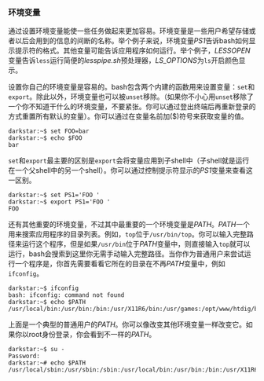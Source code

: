### 环境变量

通过设置环境变量能使一些任务做起来更加容易。环境变量是一些用户希望存储或者以后会用到的信息的间断的名称。举个例子来说，环境变量*PS1*告诉bash如何显示提示符的格式。其他变量可能告诉应用程序如何运行。举个例子，*LESSOPEN*变量告诉`less`运行简便的*lesspipe.sh*预处理器，*LS_OPTIONS*为`ls`开启颜色显示。

设置你自己的环境变量是容易的。bash包含两个内建的函数用来设置变量：`set`和`export`。除此以外，环境变量也可以被`unset`移除。（如果你不小心用`unset`移除了一个你不知道干什么的环境变量，不要紧张。你可以通过登出终端后再重新登录的方式重置所有默认的变量）。你可以通过在变量名前加($)符号来获取变量的值。

    darkstar:~$ set FOO=bar
    darkstar:~$ echo $FOO
    bar

`set`和`export`最主要的区别是`export`会将变量应用到子shell中（子shell就是运行在一个父shell中的另一个shell）。你可以通过控制提示符显示的*PS1*变量来查看这一区别。

    darkstar:~$ set PS1='FOO '
    darkstar:~$ export PS1='FOO '
    FOO 

还有其他重要的环境变量，不过其中最重要的一个环境变量是*PATH*。*PATH*一个用来搜索应用程序的目录列表。例如，`top`位于`/usr/bin/top`。你可以输入完整路径来运行这个程序，但是如果`/usr/bin`位于*PATH*变量中，则直接输入`top`就可以运行，bash会搜索到这里你无需手动输入完整路径。当你作为普通用户来尝试运行一个程序是，你首先需要看看它所在的目录在不再*PATH*变量中，例如`ifconfig`。

    darkstar:~$ ifconfig
    bash: ifconfig: command not found
    darkstar:~$ echo $PATH
    /usr/local/bin:/usr/bin:/bin:/usr/X11R6/bin:/usr/games:/opt/www/htdig/bin:.

上面是一个典型的普通用户的*PATH*。你可以像改变其他环境变量一样改变它。如果你以root身份登录，你会看到不一样的*PATH*。

    darkstar:~$ su -
    Password: 
    darkstar:~# echo $PATH
    /usr/local/sbin:/usr/sbin:/sbin:/usr/local/bin:/usr/bin:/bin:/usr/X11R6/bin:/usr/games:/opt/www/htdig/bin
